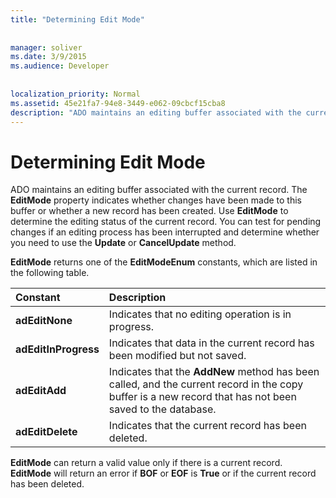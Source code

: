 ```yaml
---
title: "Determining Edit Mode"
  
  
manager: soliver
ms.date: 3/9/2015
ms.audience: Developer
 
  
localization_priority: Normal
ms.assetid: 45e21fa7-94e8-3449-e062-09cbcf15cba8
description: "ADO maintains an editing buffer associated with the current record. The EditMode property indicates whether changes have been made to this buffer or whether a new record has been created. Use EditMode to determine the editing status of the current record. You can test for pending changes if an editing process has been interrupted and determine whether you need to use the Update or CancelUpdate method."
---
```


# Determining Edit Mode

ADO maintains an editing buffer associated with the current record. The **EditMode** property indicates whether changes have been made to this buffer or whether a new record has been created. Use **EditMode** to determine the editing status of the current record. You can test for pending changes if an editing process has been interrupted and determine whether you need to use the **Update** or **CancelUpdate** method. 
  
 **EditMode** returns one of the **EditModeEnum** constants, which are listed in the following table. 
  
|**Constant**|**Description**|
|:-----|:-----|
|**adEditNone** <br/> |Indicates that no editing operation is in progress.  <br/> |
|**adEditInProgress** <br/> |Indicates that data in the current record has been modified but not saved.  <br/> |
|**adEditAdd** <br/> |Indicates that the **AddNew** method has been called, and the current record in the copy buffer is a new record that has not been saved to the database.  <br/> |
|**adEditDelete** <br/> |Indicates that the current record has been deleted.  <br/> |
   
 **EditMode** can return a valid value only if there is a current record. **EditMode** will return an error if **BOF** or **EOF** is **True** or if the current record has been deleted. 
  

